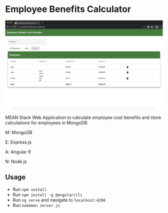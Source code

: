 # Employee Benefits Calculator

![](employee.png)

MEAN Stack Web Application to calculate employee cost benefits and store calculations for employees in MongoDB.

M: MongoDB

E: Express.js

A: Angular 9 

N: Node.js

## Usage
* Run `npm install`
* Run `npm install -g @angular/cli`
* Run `ng serve` and navigate to `localhost:4200`
* Run `nodemon server.js`
